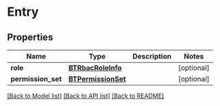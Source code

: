 # Entry

## Properties
Name | Type | Description | Notes
------------ | ------------- | ------------- | -------------
**role** | [**BTRbacRoleInfo**](BTRbacRoleInfo.md) |  | [optional] 
**permission_set** | [**BTPermissionSet**](BTPermissionSet.md) |  | [optional] 

[[Back to Model list]](../README.md#documentation-for-models) [[Back to API list]](../README.md#documentation-for-api-endpoints) [[Back to README]](../README.md)


